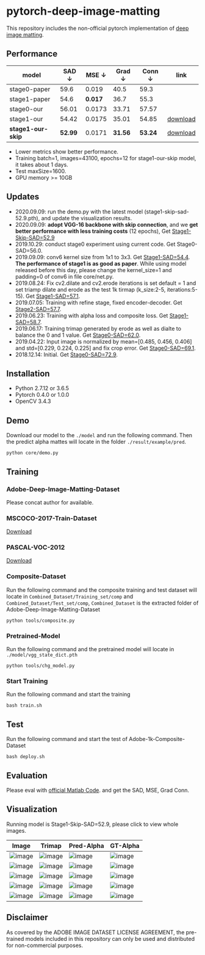# pytorch-deep-image-matting
This repository includes the non-official pytorch implementation of [deep image matting](http://openaccess.thecvf.com/content_cvpr_2017/papers/Xu_Deep_Image_Matting_CVPR_2017_paper.pdf).

## Performance
|model       |SAD &darr;|MSE &darr; |Grad &darr; |Conn &darr; | link |
|------------|---------|---------|---------|---------| ---- |
|stage0-paper|  59.6   |  0.019  |  40.5   |  59.3   |      |
|stage1-paper|  54.6   |**0.017**|  36.7   |  55.3   |      |
|stage0-our  |  56.01  |  0.0173 |  33.71  |  57.57  |      |
|stage1-our  |  54.42  |  0.0175 |  35.01  |  54.85  |[download](https://github.com/huochaitiantang/pytorch-deep-image-matting/releases/download/v1.4/stage1_sad_54.4.pth)|
|**stage1-our-skip** |**52.99**| 0.0171 | **31.56** | **53.24** |[download](https://github.com/huochaitiantang/pytorch-deep-image-matting/releases/download/V1.5/stage1_skip_sad_52.9.pth)
* Lower metrics show better performance. 
* Training batch=1, images=43100, epochs=12 for stage1-our-skip model, it takes about 1 days.
* Test maxSize=1600.
* GPU memory >= 10GB


## Updates
* 2020.09.09: run the demo.py with the latest model (stage1-skip-sad-52.9.pth), and update the visualization results.
* 2020.09.09: **adopt VGG-16 backbone with skip connection**, and we **get better performance with less training costs** (12 epochs), Get [Stage1-Skip-SAD=52.9](https://github.com/huochaitiantang/pytorch-deep-image-matting/releases/download/V1.5/stage1_skip_sad_52.9.pth)
* 2019.10.29: conduct stage0 experiment using current code. Get Stage0-SAD=56.0.
* 2019.09.09: conv6 kernel size from 1x1 to 3x3. Get [Stage1-SAD=54.4](https://github.com/huochaitiantang/pytorch-deep-image-matting/releases/download/v1.4/stage1_sad_54.4.pth). **The performance of stage1 is as good as paper**. While using model released before this day, please change the kernel_size=1 and padding=0 of conv6 in file core/net.py.
* 2019.08.24: Fix cv2.dilate and cv2.erode iterations is set default = 1 and set triamp dilate and erode as the test 1k tirmap (k_size:2-5, iterations:5-15). Get [Stage1-SAD=57.1](https://github.com/huochaitiantang/pytorch-deep-image-matting/releases/download/v1.3/stage1_sad_57.1.pth).
* 2019.07.05: Training with refine stage, fixed encoder-decoder. Get [Stage2-SAD=57.7](https://github.com/huochaitiantang/pytorch-deep-image-matting/releases/download/v1.2/stage2_norm_balance_sad_57.9.pth).
* 2019.06.23: Training with alpha loss and composite loss. Get [Stage1-SAD=58.7](https://github.com/huochaitiantang/pytorch-deep-image-matting/releases/download/v1.2/stage1_norm_balance_sad_58.7.pth).
* 2019.06.17: Training trimap generated by erode as well as dialte to balance the 0 and 1 value. Get [Stage0-SAD=62.0](https://github.com/huochaitiantang/pytorch-deep-image-matting/releases/download/v1.2/stage0_norm_balance_sad_62.0.pth).
* 2019.04.22: Input image is normalized by mean=[0.485, 0.456, 0.406] and std=[0.229, 0.224, 0.225] and fix crop error. Get [Stage0-SAD=69.1](https://github.com/huochaitiantang/pytorch-deep-image-matting/releases/download/v1.1/stage0_norm_e12_sad_69.1.pth).
* 2018.12.14: Initial. Get [Stage0-SAD=72.9](https://github.com/huochaitiantang/pytorch-deep-image-matting/releases/download/v1.0/my_stage0_sad_72.9.pth). 

## Installation
* Python 2.7.12 or 3.6.5
* Pytorch 0.4.0 or 1.0.0
* OpenCV 3.4.3

## Demo
Download our model to the  `./model` and run the following command. Then the predict alpha mattes will locate in the folder `./result/example/pred`.

    python core/demo.py

## Training
### Adobe-Deep-Image-Matting-Dataset
Please concat author for available.
### MSCOCO-2017-Train-Dataset
[Download](http://images.cocodataset.org/zips/train2017.zip)
### PASCAL-VOC-2012 
[Download](http://host.robots.ox.ac.uk/pascal/VOC/voc2012/VOCtrainval_11-May-2012.tar)
### Composite-Dataset 
Run the following command and the composite training and test dataset will locate in `Combined_Dataset/Training_set/comp` and `Combined_Dataset/Test_set/comp`, `Combined_Dataset` is the extracted folder of Adobe-Deep-Image-Matting-Dataset

    python tools/composite.py

### Pretrained-Model
Run the following command and the pretrained model will locate in `./model/vgg_state_dict.pth`

    python tools/chg_model.py

### Start Training
Run the following command and start the training

    bash train.sh

## Test
Run the following command and start the test of Adobe-1k-Composite-Dataset

    bash deploy.sh

## Evaluation
Please eval with [official Matlab Code](https://docs.google.com/uc?export=download&id=1euP9WmWve3c7EgOwRqgHfnp2H8NXH3OM). and get the SAD, MSE, Grad Conn.

## Visualization
Running model is Stage1-Skip-SAD=52.9, please click to view whole images.

| Image | Trimap | Pred-Alpha | GT-Alpha |
|---|---|---|---|
|![image](https://github.com/huochaitiantang/pytorch-deep-image-matting/blob/master/result/example/image/boy-1518482_1920_12.png) |![image](https://github.com/huochaitiantang/pytorch-deep-image-matting/blob/master/result/example/trimap/boy-1518482_1920_12.png) |![image](https://github.com/huochaitiantang/pytorch-deep-image-matting/blob/master/result/example/pred/boy-1518482_1920_12.png) |![image](https://github.com/huochaitiantang/pytorch-deep-image-matting/blob/master/result/example/alpha/boy-1518482_1920_12.png)
|![image](https://github.com/huochaitiantang/pytorch-deep-image-matting/blob/master/result/example/image/dandelion-1335575_1920_1.png) |![image](https://github.com/huochaitiantang/pytorch-deep-image-matting/blob/master/result/example/trimap/dandelion-1335575_1920_1.png) |![image](https://github.com/huochaitiantang/pytorch-deep-image-matting/blob/master/result/example/pred/dandelion-1335575_1920_1.png) |![image](https://github.com/huochaitiantang/pytorch-deep-image-matting/blob/master/result/example/alpha/dandelion-1335575_1920_1.png)
|![image](https://github.com/huochaitiantang/pytorch-deep-image-matting/blob/master/result/example/image/light-bulb-376930_1920_11.png) |![image](https://github.com/huochaitiantang/pytorch-deep-image-matting/blob/master/result/example/trimap/light-bulb-376930_1920_11.png) |![image](https://github.com/huochaitiantang/pytorch-deep-image-matting/blob/master/result/example/pred/light-bulb-376930_1920_11.png) |![image](https://github.com/huochaitiantang/pytorch-deep-image-matting/blob/master/result/example/alpha/light-bulb-376930_1920_11.png)
|![image](https://github.com/huochaitiantang/pytorch-deep-image-matting/blob/master/result/example/image/sieve-641426_1920_1.png) |![image](https://github.com/huochaitiantang/pytorch-deep-image-matting/blob/master/result/example/trimap/sieve-641426_1920_1.png) |![image](https://github.com/huochaitiantang/pytorch-deep-image-matting/blob/master/result/example/pred/sieve-641426_1920_1.png) |![image](https://github.com/huochaitiantang/pytorch-deep-image-matting/blob/master/result/example/alpha/sieve-641426_1920_1.png)
|![image](https://github.com/huochaitiantang/pytorch-deep-image-matting/blob/master/result/example/image/spring-289527_1920_15.png) |![image](https://github.com/huochaitiantang/pytorch-deep-image-matting/blob/master/result/example/trimap/spring-289527_1920_15.png) |![image](https://github.com/huochaitiantang/pytorch-deep-image-matting/blob/master/result/example/pred/spring-289527_1920_15.png) |![image](https://github.com/huochaitiantang/pytorch-deep-image-matting/blob/master/result/example/alpha/spring-289527_1920_15.png)

## Disclaimer
As covered by the ADOBE IMAGE DATASET LICENSE AGREEMENT, the pre-trained models included in this repository can only be used and distributed for non-commercial purposes.
